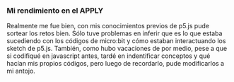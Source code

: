 ### Mi rendimiento en el APPLY

Realmente me fue bien, con mis conocimientos previos de p5.js pude sortear los retos bien. Sólo tuve problemas en inferir que es lo que estaba sucediendo con los códigos de micro:bit y cómo estaban interactuando los sketch de p5.js.
También, como hubo vacaciones de por medio, pese a que si codifiqué en javascript antes, tardé en indentificar conceptos y qué hacían mis propios códigos, pero luego de recordarlo, pude modificarlos a mi antojo. 
